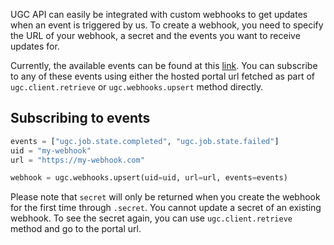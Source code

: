 UGC API can easily be integrated with custom webhooks to get updates when an event is triggered by us. To create a webhook, you need to specify the URL of your webhook, a secret and the events you want to receive updates for.

Currently, the available events can be found at this [link](https://www.svix.com/event-types/eu/org_2U19l4cDWik8VmkVGzwQ0H77T1o/). You can subscribe to any of these events using either the hosted portal url fetched as part of `ugc.client.retrieve` or `ugc.webhooks.upsert` method directly.


## Subscribing to events

```python
events = ["ugc.job.state.completed", "ugc.job.state.failed"]
uid = "my-webhook"
url = "https://my-webhook.com"

webhook = ugc.webhooks.upsert(uid=uid, url=url, events=events)
```

Please note that `secret` will only be returned when you create the webhook for the first time through `.secret`. You cannot update a secret of an existing webhook.
To see the secret again, you can use `ugc.client.retrieve` method and go to the portal url.

